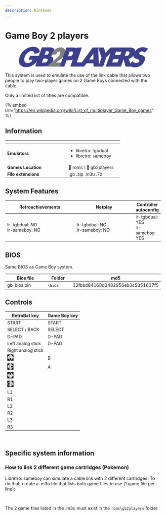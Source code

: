 ```yaml
---
description: Nintendo
---
```


# Game Boy 2 players

<div align="left">

<figure><img src="https://raw.githubusercontent.com/fabricecaruso/es-theme-carbon/52ff37c9e265587d006945a2ba695b5a962b3a3d/art/logos/gb2players.svg" alt=""><figcaption></figcaption></figure>

</div>

This system is used to emulate the use of the link cable that allows two people to play two-player games on 2 Game Boys connected with the cable.

Only a limited list of titles are compatible.

{% embed url="https://en.wikipedia.org/wiki/List_of_multiplayer_Game_Boy_games" %}

## Information

<table data-header-hidden><thead><tr><th width="184"></th><th></th><th data-hidden></th></tr></thead><tbody><tr><td><strong>Emulators</strong></td><td><ul><li>libretro: tgbdual</li><li>libretro: sameboy</li></ul></td><td></td></tr><tr><td><strong>Games Location</strong></td><td><span data-gb-custom-inline data-tag="emoji" data-code="1f4c1">📁</span> roms \ <span data-gb-custom-inline data-tag="emoji" data-code="1f4c2">📂</span> gb2players</td><td></td></tr><tr><td><strong>File extensions</strong></td><td>.gb .zip .m3u .7z</td><td></td></tr></tbody></table>

## System Features

<table><thead><tr><th width="256">Retroachievements</th><th width="243">Netplay</th><th>Controller autoconfig</th></tr></thead><tbody><tr><td>lr-tgbdual: NO<br>lr-sameboy: NO</td><td>lr-tgbdual: NO<br>lr-sameboy: NO</td><td>lr-tgbdual: YES<br>lr-sameboy: YES</td></tr></tbody></table>

## BIOS

Same BIOS as Game Boy system.

<table><thead><tr><th width="187">Bios file</th><th width="108">Folder</th><th>md5</th></tr></thead><tbody><tr><td>gb_bios.bin</td><td><code>\bios</code></td><td>32fbbd84168d3482956eb3c5051637f5</td></tr></tbody></table>

## Controls

| RetroBat key                                                                       | Game Boy key |
| ---------------------------------------------------------------------------------- | ------------ |
| START                                                                              | START        |
| SELECT / BACK                                                                      | SELECT       |
| D-PAD                                                                              | D-PAD        |
| Left analog stick                                                                  | D-PAD        |
| Right analog stick                                                                 |              |
| ![A](<../../../../.gitbook/assets/image (25).png>)                                 | B            |
| ![B](<../../../../.gitbook/assets/image (11).png>)                                 | A            |
| <img src="../../../../.gitbook/assets/image (45).png" alt="" data-size="original"> |              |
| <img src="../../../../.gitbook/assets/image (43).png" alt="" data-size="line">     |              |
| L1                                                                                 |              |
| R1                                                                                 |              |
| L2                                                                                 |              |
| R2                                                                                 |              |
| L3                                                                                 |              |
| R3                                                                                 |              |

<div align="left">

<figure><img src="https://i.imgur.com/yDQp2P6.png" alt=""><figcaption></figcaption></figure>

</div>

## Specific system information

### How to link 2 different game cartridges (Pokemon)

Libretro: sameboy can simulate a cable link with 2 different cartridges. To do that, create a .m3u file that lists both game files to use (1 game file per line):



<div align="left">

<figure><img src="https://i.imgur.com/obmo6y9.png" alt=""><figcaption></figcaption></figure>

</div>

The 2 game files listed in the .m3u must exist in the `roms\gb2players` folder.
